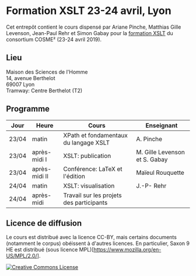 # Formation XSLT 23-24 avril, Lyon

Cet entrepôt contient le cours dispensé par Ariane Pinche, Matthias Gille Levenson, Jean-Paul Rehr et Simon Gabay pour la [formation XSLT](https://cosme.hypotheses.org/1117) du consortium COSME² (23-24 avril 2019).

## Lieu

Maison des Sciences de l'Homme\
14, avenue Berthelot\
69007 Lyon\
Tramway: Centre Berthelot (T2)

## Programme


| Jour | Heure | Cours | Enseignant |
|---|---|---|---|
| 23/04 | matin | XPath et fondamentaux du langage XSLT | A. Pinche |
| 23/04 | après-midi I | XSLT: publication | M. Gille Levenson et S. Gabay |
| 23/04 | après-midi II | Conférence: LaTeX et l'édition | Maïeul Rouquette |
| 24/04 | matin | XSLT: visualisation | J.-P- Rehr |
| 24/04 | après-midi | Travail sur les projets des participants |  |


## Licence de diffusion

Le cours est distribué avec la licence CC-BY, mais certains documents (notamment le corpus) obéissent à d'autres licences. En particulier, Saxon 9 HE est distribué  (sous licence MPL)[https://www.mozilla.org/en-US/MPL/2.0/].


<a rel="license" href="https://creativecommons.org/licenses/by/2.0"><img alt="Creative Commons License" style="border-width:0" src="https://i.creativecommons.org/l/by/2.0/88x31.png" /></a><br />
